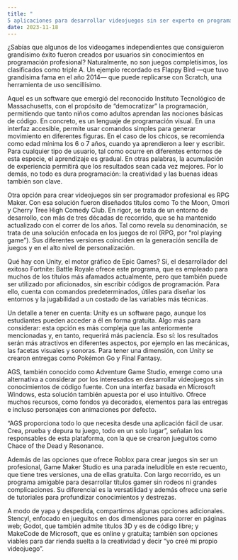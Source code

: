 ```yaml
---
title: "
5 aplicaciones para desarrollar videojuegos sin ser experto en programación"
date: 2023-11-18
---
```


¿Sabías que algunos de los videogames independientes que consiguieron grandísimo éxito fueron creados por usuarios sin conocimientos en programación profesional? Naturalmente, no son juegos completísimos, los clasificados como triple A. Un ejemplo recordado es Flappy Bird —que tuvo grandísima fama en el año 2014— que puede replicarse con Scratch, una herramienta de uso sencillísimo.

Aquel es un software que emergió del reconocido Instituto Tecnológico de Massachusetts, con el propósito de “democratizar” la programación, permitiendo que tanto niños como adultos aprendan las nociones básicas de código. En concreto, es un lenguaje de programación visual. En una interfaz accesible, permite usar comandos simples para generar movimiento en diferentes figuras. En el caso de los chicos, se recomienda como edad mínima los 6 o 7 años, cuando ya aprendieron a leer y escribir. Para cualquier tipo de usuario, tal como ocurre en diferentes entornos de esta especie, el aprendizaje es gradual. En otras palabras, la acumulación de experiencia permitirá que los resultados sean cada vez mejores. Por lo demás, no todo es dura programación: la creatividad y las buenas ideas también son clave.

Otra opción para crear videojuegos sin ser programador profesional es RPG Maker. Con esa solución fueron diseñados títulos como To the Moon, Omori y Cherry Tree High Comedy Club. En rigor, se trata de un entorno de desarrollo, con más de tres décadas de recorrido, que se ha mantenido actualizado con el correr de los años. Tal como revela su denominación, se trata de una solución enfocada en los juegos de rol (RPG, por “rol playing game”). Sus diferentes versiones coinciden en la generación sencilla de juegos y en el alto nivel de personalización.

Qué hay con Unity, el motor gráfico de Epic Games? Sí, el desarrollador del exitoso Fortnite: Battle Royale ofrece este programa, que es empleado para muchos de los títulos más afamados actualmente, pero que también puede ser utilizado por aficionados, sin escribir códigos de programación. Para ello, cuenta con comandos predeterminados, útiles para diseñar los entornos y la jugabilidad a un costado de las variables más técnicas.

Un detalle a tener en cuenta: Unity es un software pago, aunque los estudiantes pueden acceder a él en forma gratuita. Algo más para considerar: esta opción es más compleja que las anteriormente mencionadas y, en tanto, requerirá más paciencia. Eso sí: los resultados serán más atractivos en diferentes aspectos, por ejemplo en las mecánicas, las facetas visuales y sonoras. Para tener una dimensión, con Unity se crearon entregas como Pokémon Go y Final Fantasy.

AGS, también conocido como Adventure Game Studio, emerge como una alternativa a considerar por los interesados en desarrollar videojuegos sin conocimientos de código fuente. Con una interfaz basada en Microsoft Windows, esta solución también apuesta por el uso intuitivo. Ofrece muchos recursos, como fondos ya decorados, elementos para las entregas e incluso personajes con animaciones por defecto.

“AGS proporciona todo lo que necesita desde una aplicación fácil de usar. Crea, prueba y depura tu juego, todo en un solo lugar”, señalan los responsables de esta plataforma, con la que se crearon jueguitos como Chace of the Dead y Resonance.

Además de las opciones que ofrece Roblox para crear juegos sin ser un profesional, Game Maker Studio es una parada ineludible en este recuento, que tiene tres versiones, una de ellas gratuita. Con largo recorrido, es un programa amigable para desarrollar títulos gamer sin rodeos ni grandes complicaciones. Su diferencial es la versatilidad y además ofrece una serie de tutoriales para profundizar conocimientos y destrezas.

A modo de yapa y despedida, compartimos algunas opciones adicionales. Stencyl, enfocado en jueguitos en dos dimensiones para correr en páginas web; Godot, que también admite títulos 3D y es de código libre; y MakeCode de Microsoft, que es online y gratuita; también son opciones viables para dar rienda suelta a la creatividad y decir “yo creé mi propio videojuego”.
